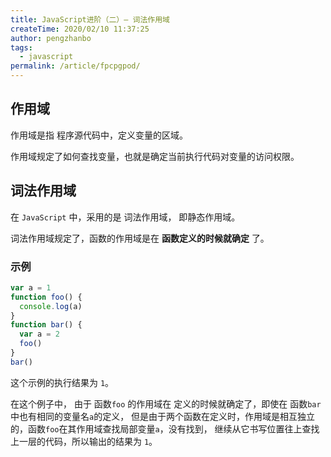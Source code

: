 ```yaml
---
title: JavaScript进阶（二）— 词法作用域
createTime: 2020/02/10 11:37:25
author: pengzhanbo
tags: 
  - javascript
permalink: /article/fpcpgpod/
---
```


## 作用域

作用域是指 程序源代码中，定义变量的区域。

作用域规定了如何查找变量，也就是确定当前执行代码对变量的访问权限。

## 词法作用域

在 `JavaScript` 中，采用的是 词法作用域， 即静态作用域。

词法作用域规定了，函数的作用域是在 **函数定义的时候就确定** 了。

### 示例

```js
var a = 1
function foo() {
  console.log(a)
}
function bar() {
  var a = 2
  foo()
}
bar()
```

这个示例的执行结果为 `1`。

在这个例子中， 由于 函数`foo` 的作用域在 定义的时候就确定了，即使在 函数`bar` 中也有相同的变量名`a`的定义，
但是由于两个函数在定义时，作用域是相互独立的，函数`foo`在其作用域查找局部变量`a`，没有找到，
继续从它书写位置往上查找上一层的代码，所以输出的结果为 `1`。
